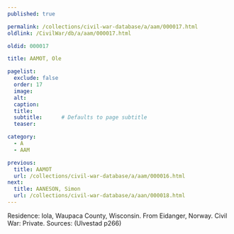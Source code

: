 ```yaml
---
published: true

permalink: /collections/civil-war-database/a/aam/000017.html
oldlink: /CivilWar/db/a/aam/000017.html

oldid: 000017

title: AAMOT, Ole

pagelist:
  exclude: false
  order: 17
  image: 
  alt:
  caption:
  title:
  subtitle:      # Defaults to page subtitle
  teaser:

category: 
  - A 
  - AAM

previous:
  title: AAMOT
  url: /collections/civil-war-database/a/aam/000016.html  
next:
  title: AANESON, Simon
  url: /collections/civil-war-database/a/aan/000018.html   
---
```

Residence: Iola, Waupaca County, Wisconsin. From Eidanger, Norway. Civil War: Private. Sources: (Ulvestad p266)
